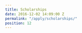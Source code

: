 ```yaml
---
title: Scholarships
date: 2016-12-02 14:09:00 Z
permalink: "/apply/scholarships/"
position: 12
---
```


